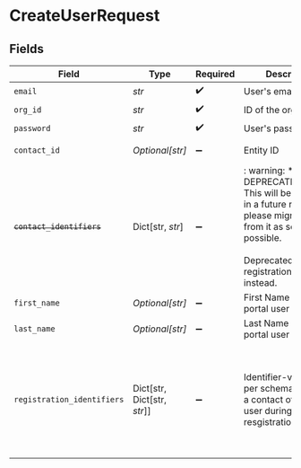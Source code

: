 # CreateUserRequest


## Fields

| Field                                                                                                                                                                      | Type                                                                                                                                                                       | Required                                                                                                                                                                   | Description                                                                                                                                                                | Example                                                                                                                                                                    |
| -------------------------------------------------------------------------------------------------------------------------------------------------------------------------- | -------------------------------------------------------------------------------------------------------------------------------------------------------------------------- | -------------------------------------------------------------------------------------------------------------------------------------------------------------------------- | -------------------------------------------------------------------------------------------------------------------------------------------------------------------------- | -------------------------------------------------------------------------------------------------------------------------------------------------------------------------- |
| `email`                                                                                                                                                                    | *str*                                                                                                                                                                      | :heavy_check_mark:                                                                                                                                                         | User's email address                                                                                                                                                       | testemail921@yopmail.com                                                                                                                                                   |
| `org_id`                                                                                                                                                                   | *str*                                                                                                                                                                      | :heavy_check_mark:                                                                                                                                                         | ID of the organization                                                                                                                                                     | 728                                                                                                                                                                        |
| `password`                                                                                                                                                                 | *str*                                                                                                                                                                      | :heavy_check_mark:                                                                                                                                                         | User's password                                                                                                                                                            | 124n$aAJs*d41h4                                                                                                                                                            |
| `contact_id`                                                                                                                                                               | *Optional[str]*                                                                                                                                                            | :heavy_minus_sign:                                                                                                                                                         | Entity ID                                                                                                                                                                  | 5da0a718-c822-403d-9f5d-20d4584e0528                                                                                                                                       |
| ~~`contact_identifiers`~~                                                                                                                                                  | Dict[str, *str*]                                                                                                                                                           | :heavy_minus_sign:                                                                                                                                                         | : warning: ** DEPRECATED **: This will be removed in a future release, please migrate away from it as soon as possible.<br/><br/>Deprecated. Use registration_identifiers instead. |                                                                                                                                                                            |
| `first_name`                                                                                                                                                               | *Optional[str]*                                                                                                                                                            | :heavy_minus_sign:                                                                                                                                                         | First Name of the portal user                                                                                                                                              | John                                                                                                                                                                       |
| `last_name`                                                                                                                                                                | *Optional[str]*                                                                                                                                                            | :heavy_minus_sign:                                                                                                                                                         | Last Name of the portal user                                                                                                                                               | Doe                                                                                                                                                                        |
| `registration_identifiers`                                                                                                                                                 | Dict[str, Dict[str, *str*]]                                                                                                                                                | :heavy_minus_sign:                                                                                                                                                         | Identifier-value pairs per schema to identify a contact of a portal user during the resgistration                                                                          | {<br/>"contact": {<br/>"email": "john.doe@example.com"<br/>},<br/>"contract": {<br/>"contract_number": "123456"<br/>}<br/>}                                                |